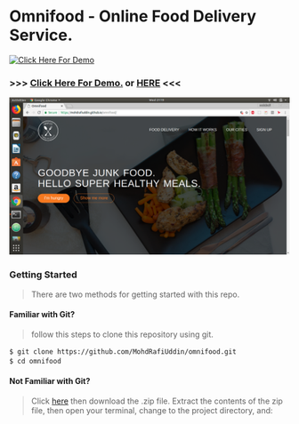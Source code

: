 # Omnifood - Online Food Delivery Service.
[![Click Here For Demo](https://encrypted-tbn0.gstatic.com/images?q=tbn:ANd9GcTOmi7FnlfvCKTyqUS8THi6O1uLsXKkm_Dp9VZEy-vGXoG6nyx7KA)](https://mdrafi-fooddelivery.herokuapp.com/index.html)
### >>> [Click Here For Demo.](https://mdrafi-fooddelivery.herokuapp.com/index.html)  or [HERE](https://mohdrafiuddin.github.io/omnifood/) <<<
[![screenshot image](images/Screenshot.png "screenshot of colorgame")](https://mdrafi-fooddelivery.herokuapp.com/index.html)
### Getting Started
>There are two methods for getting started with this repo.
#### Familiar with Git?  
> follow this steps to clone this repository using git.
```sh
$ git clone https://github.com/MohdRafiUddin/omnifood.git
$ cd omnifood
```
#### Not Familiar with Git?
> Click [here](https://github.com/MohdRafiUddin/omnifood/archive/master.zip) then download the .zip file. Extract the contents of the zip file, then open your terminal, change to the project directory, and:
